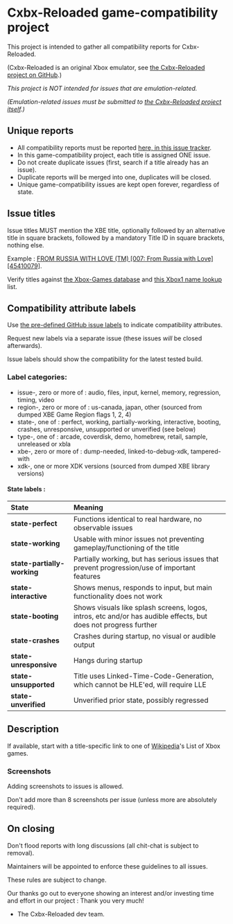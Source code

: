 # Cxbx-Reloaded game-compatibility project

This project is intended to gather all compatibility reports for Cxbx-Reloaded.

(Cxbx-Reloaded is an original Xbox emulator, see [the Cxbx-Reloaded project on GitHub](https://github.com/Cxbx-Reloaded/Cxbx-Reloaded).)


*This project is NOT intended for issues that are emulation-related.*

*(Emulation-related issues must be submitted to [the Cxbx-Reloaded project itself](https://github.com/Cxbx-Reloaded/Cxbx-Reloaded/issues).)*

## Unique reports

* All compatibility reports must be reported [here, in this issue tracker](https://github.com/Cxbx-Reloaded/game-compatibility/issues).
* In this game-compatibility project, each title is assigned ONE issue.
* Do not create duplicate issues (first, search if a title already has an issue).
* Duplicate reports will be merged into one, duplicates will be closed.
* Unique game-compatibility issues are kept open forever, regardless of state.


## Issue titles

Issue titles MUST mention the XBE title, optionally followed by an alternative title in square brackets, followed by a mandatory Title ID in square brackets, nothing else.

Example : [FROM RUSSIA WITH LOVE (TM) \[007: From Russia with Love\] \[45410079\]](https://github.com/Cxbx-Reloaded/game-compatibility/issues/10).

Verify titles against [the Xbox-Games database](http://www.xbox-games.org/) and [this Xbox1 name lookup](https://github.com/Intline9/i360gm/blob/master/Xbox1NameLookup.csv) list.


## Compatibility attribute labels

Use [the pre-defined GitHub issue labels](https://github.com/Cxbx-Reloaded/game-compatibility/labels) to indicate compatibility attributes.

Request new labels via a separate issue (these issues *will* be closed afterwards).

Issue labels should show the compatibility for the latest tested build.

### Label categories:

* issue-, zero or more of : audio, files, input, kernel, memory, regression, timing, video
* region-, zero or more of : us-canada, japan, other (sourced from dumped XBE Game Region flags 1, 2, 4)
* state-, one of : perfect, working, partially-working, interactive, booting, crashes, unresponsive, unsupported or unverified (see below)
* type-, one of : arcade, coverdisk, demo, homebrew, retail, sample, unreleased or xbla
* xbe-, zero or more of : dump-needed, linked-to-debug-xdk, tampered-with
* xdk-, one or more XDK versions (sourced from dumped XBE library versions)

#### State labels :

|State|Meaning|
|:---|:---|
|**state-perfect**|Functions identical to real hardware, no observable issues|
|**state-working**|Usable with minor issues not preventing gameplay/functioning of the title|
|**state-partially-working**|Partially working, but has serious issues that prevent progression/use of important features|
|**state-interactive**|Shows menus, responds to input, but main functionality does not work|
|**state-booting**|Shows visuals like splash screens, logos, intros, etc and/or has audible effects, but does not progress further|
|**state-crashes**|Crashes during startup, no visual or audible output|
|**state-unresponsive**|Hangs during startup|
|**state-unsupported**|Title uses Linked-Time-Code-Generation, which cannot be HLE'ed, will require LLE|
|**state-unverified**|Unverified prior state, possibly regressed|


## Description

If available, start with a title-specific link to one of [Wikipedia](https://en.wikipedia.org/wiki/List_of_Xbox_games)'s List of Xbox games.

### Screenshots

Adding screenshots to issues is allowed.

Don't add more than 8 screenshots per issue (unless more are absolutely required).

## On closing

Don't flood reports with long discussions (all chit-chat is subject to removal).


Maintainers will be appointed to enforce these guidelines to all issues.

These rules are subject to change.

Our thanks go out to everyone showing an interest and/or investing time and effort in our project : Thank you very much!

- The Cxbx-Reloaded dev team.
